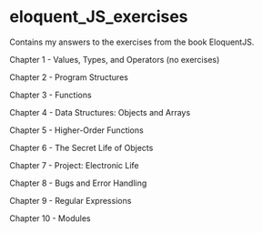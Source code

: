 # eloquent_JS_exercises
Contains my answers to the exercises from the book EloquentJS.

Chapter 1 -  Values, Types, and Operators (no exercises)

Chapter 2 -  Program Structures

Chapter 3 -  Functions

Chapter 4 -  Data Structures: Objects and Arrays

Chapter 5 -  Higher-Order Functions

Chapter 6 -  The Secret Life of Objects

Chapter 7 -  Project: Electronic Life

Chapter 8 -  Bugs and Error Handling

Chapter 9 -  Regular Expressions

Chapter 10 -  Modules